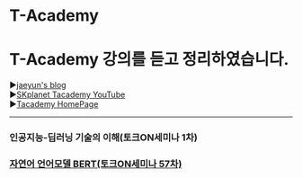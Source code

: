 # T-Academy

T-Academy 강의를 듣고 정리하였습니다.
======================
▶[jaeyun's blog](https://blog.naver.com/jaeyoon_95)   
▶[SKplanet Tacademy YouTube](https://www.youtube.com/channel/UCtV98yyffjUORQRGTuLHomw)   
▶[Tacademy HomePage](https://tacademy.skplanet.com)   
- - -
### 인공지능-딥러닝 기술의 이해(토크ON세미나 1차)   

### [자연어 언어모델 BERT(토크ON세미나 57차)](https://blog.naver.com/jaeyoon_95/222227800746)

